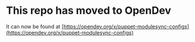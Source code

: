 # This repo has moved to OpenDev

It can now be found at [https://opendev.org/x/puppet-modulesync-configs](https://opendev.org/x/puppet-modulesync-configs)
